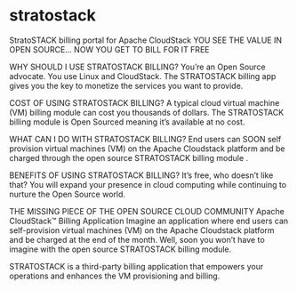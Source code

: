 # stratostack
StratoSTACK billing portal for Apache CloudStack 
YOU SEE THE VALUE IN OPEN SOURCE…
NOW YOU GET TO BILL FOR IT FREE

WHY SHOULD I USE STRATOSTACK BILLING?
You’re an Open Source advocate. You use Linux and CloudStack. The STRATOSTACK billing app gives you the key to monetize the services you want to provide.

COST OF USING STRATOSTACK BILLING?
A typical cloud virtual machine (VM) billing module can cost you thousands of dollars. The STRATOSTACK billing module is Open Sourced meaning it’s available at no cost.

WHAT CAN I DO WITH STRATOSTACK BILLING?
End users can SOON self provision virtual machines (VM) on the Apache Cloudstack platform and be charged through the open source STRATOSTACK billing module .

BENEFITS OF USING STRATOSTACK BILLING?
It’s free, who doesn’t like that? You will expand your presence in cloud computing while continuing to nurture the Open Source world.

THE MISSING PIECE OF THE OPEN SOURCE CLOUD COMMUNITY
Apache CloudStack™ Billing Application
Imagine an application where end users can self-provision virtual machines (VM) on the Apache Cloudstack platform and be charged at the end of the month. Well, soon you won’t have to imagine with the open source STRATOSTACK billing module.

STRATOSTACK is a third-party billing application that empowers your
operations and enhances the VM provisioning and billing.
